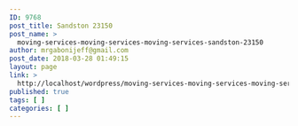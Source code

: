 ```yaml
---
ID: 9768
post_title: Sandston 23150
post_name: >
  moving-services-moving-services-moving-services-sandston-23150
author: mrgabonijeff@gmail.com
post_date: 2018-03-28 01:49:15
layout: page
link: >
  http://localhost/wordpress/moving-services-moving-services-moving-services-sandston-23150/
published: true
tags: [ ]
categories: [ ]
---
```

